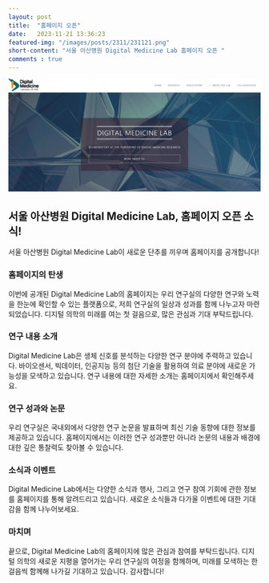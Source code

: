 ```yaml
---
layout: post
title:  "홈페이지 오픈"
date:   2023-11-21 13:36:23
featured-img: "/images/posts/2311/231121.png"
short-content: "서울 아산병원 Digital Medicine Lab 홈페이지 오픈 "
comments : true
---
```




<span class="image featured"><img src="/images/posts/2311/231121.png" alt=""></span>

## 서울 아산병원 Digital Medicine Lab, 홈페이지 오픈 소식!
서울 아산병원 Digital Medicine Lab이 새로운 단추를 끼우며 홈페이지를 공개합니다! 

### 홈페이지의 탄생
이번에 공개된 Digital Medicine Lab의 홈페이지는 우리 연구실의 다양한 연구와 노력을 한눈에 확인할 수 있는 플랫폼으로, 저희 연구실의 일상과 성과를 함께 나누고자 마련되었습니다.
디지털 의학의 미래를 여는 첫 걸음으로, 많은 관심과 기대 부탁드립니다.

### 연구 내용 소개
Digital Medicine Lab은 생체 신호를 분석하는 다양한 연구 분야에 주력하고 있습니다. 바이오센서, 빅데이터, 인공지능 등의 첨단 기술을 활용하여 의료 분야에 새로운 가능성을 모색하고 있습니다. 연구 내용에 대한 자세한 소개는 홈페이지에서 확인해주세요.

### 연구 성과와 논문
우리 연구실은 국내외에서 다양한 연구 논문을 발표하며 최신 기술 동향에 대한 정보를 제공하고 있습니다. 홈페이지에서는 이러한 연구 성과뿐만 아니라 논문의 내용과 배경에 대한 깊은 통찰력도 찾아볼 수 있습니다.

### 소식과 이벤트
Digital Medicine Lab에서는 다양한 소식과 행사, 그리고 연구 참여 기회에 관한 정보를 홈페이지를 통해 알려드리고 있습니다. 새로운 소식들과 다가올 이벤트에 대한 기대감을 함께 나누어보세요.

### 마치며
끝으로, Digital Medicine Lab의 홈페이지에 많은 관심과 참여를 부탁드립니다. 디지털 의학의 새로운 지평을 열어가는 우리 연구실의 여정을 함께하며, 미래를 모색하는 한 걸음씩 함께해 나가길 기대하고 있습니다. 감사합니다!